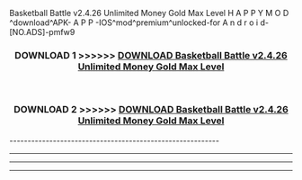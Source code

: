  Basketball Battle v2.4.26 Unlimited Money Gold Max Level  H A P P Y M O D ^download^APK- A P P -IOS^mod^premium^unlocked-for A n d r o i d-[NO.ADS]-pmfw9



<div align="center">

<h3>DOWNLOAD 1 >>>>>> <a href="https://en-mod.web.app/?en= Basketball Battle v2.4.26 Unlimited Money Gold Max Level ">DOWNLOAD Basketball Battle v2.4.26 Unlimited Money Gold Max Level  </a></h3><br>

<h3>DOWNLOAD 2 >>>>>> <a href="https://en-mod.web.app/?en= Basketball Battle v2.4.26 Unlimited Money Gold Max Level ">DOWNLOAD Basketball Battle v2.4.26 Unlimited Money Gold Max Level  </a></h3>

</div>
----------------------------------------------------------

----------------------------------------------------------

----------------------------------------------------------

----------------------------------------------------------



